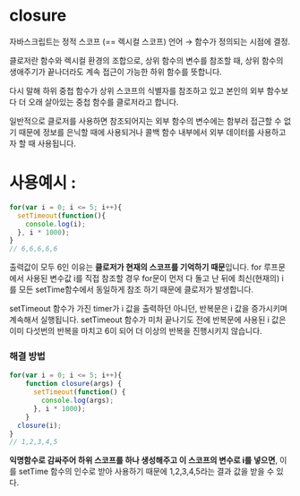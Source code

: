 # closure

자바스크립트는 정적 스코프 (== 렉시컬 스코프) 언어 → 함수가 정의되는 시점에 결정.



클로저란 함수와 렉시컬 환경의 조합으로, 상위 함수의 변수를 참조할 때, 상위 함수의 생애주기가 끝나더라도 계속 접근이 가능한 하위 함수를 뜻합니다.

다시 말해 하위 중첩 함수가 상위 스코프의 식별자를 참조하고 있고 본인의 외부 함수보다 더 오래 살아있는 중첩 함수를 클로저라고 합니다.

일반적으로 클로저를 사용하면 참조되어지는 외부 함수의 변수에는 함부러 접근할 수 없기 때문에 정보를 은닉할 때에 사용되거나 콜백 함수 내부에서 외부 데이터를 사용하고자 할 때 사용됩니다.



# 사용예시 :

```jsx
for(var i = 0; i <= 5; i++){
  setTimeout(function(){
    console.log(i);
  }, i * 1000);
}
// 6,6,6,6,6
```

출력값이 모두 6인 이유는 **클로저가 현재의 스코프를 기억하기 때문**입니다.
for 루프문에서 사용된 변수값 i를 직접 참조할 경우 for문이 먼저 다 돌고 난 뒤에 최신(현재의) i 를 모든 setTime함수에서 동일하게 참조 하기 때문에 클로저가 발생합니다.

setTimeout 함수가 가진 timer가 i 값을 출력하던 아니던, 반복문은 i 값을 증가시키며 계속해서 실행됩니다. setTimeout 함수가 미처 끝나기도 전에 반복문에 사용된 i 값은 이미 다섯번의 반복을 마치고 6이 되어 더 이상의 반복을 진행시키지 않습니다.

### 해결 방법

```jsx
for(var i = 0; i <= 5; i++){
    function closure(args) {
      setTimeout(function() {
        console.log(args);
      }, i * 1000);
    }
  closure(i);
}
// 1,2,3,4,5
```

**익명함수로 감싸주어 하위 스코프를 하나 생성해주고 이 스코프의 변수로 i를 넣으면**, 이를 setTime 함수의 인수로 받아 사용하기 때문에 1,2,3,4,5라는 결과 값을 받을 수 있다.